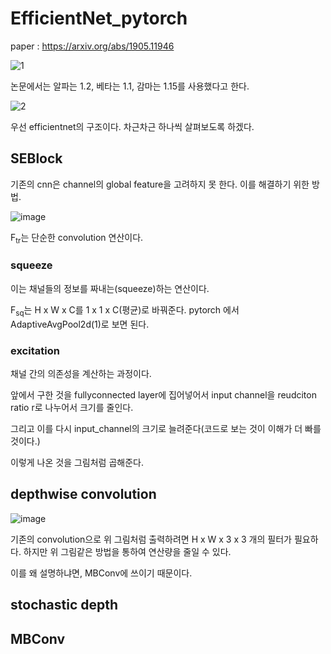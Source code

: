 # EfficientNet_pytorch

paper : https://arxiv.org/abs/1905.11946 


![1](https://user-images.githubusercontent.com/13817715/116502051-747d0d00-a8ed-11eb-8409-80214b6ded46.PNG)


논문에서는 알파는 1.2, 베타는 1.1, 감마는 1.15를 사용했다고 한다.

![2](https://user-images.githubusercontent.com/13817715/116502025-60391000-a8ed-11eb-84f2-d696c65991cf.PNG)

우선 efficientnet의 구조이다. 차근차근 하나씩 살펴보도록 하겠다.


## SEBlock

기존의 cnn은 channel의 global feature을 고려하지 못 한다. 이를 해결하기 위한 방법.

![image](https://user-images.githubusercontent.com/13817715/116505396-c32ea500-a8f5-11eb-909e-b77be81bb25b.png)

F<sub>tr</sub>는 단순한 convolution 연산이다.

### squeeze

이는 채널들의 정보를 짜내는(squeeze)하는 연산이다.

F<sub>sq</sub>는 H x W x C를 1 x 1 x C(평균)로 바꿔준다. pytorch 에서 AdaptiveAvgPool2d(1)로 보면 된다.

### excitation

채널 간의 의존성을 계산하는 과정이다.

앞에서 구한 것을 fullyconnected layer에 집어넣어서 input channel을 reudciton ratio r로  나누어서 크기를 줄인다.

그리고 이를 다시 input_channel의 크기로 늘려준다(코드로 보는 것이 이해가 더 빠를 것이다.)

이렇게 나온 것을 그림처럼 곱해준다.



## depthwise convolution

![image](https://user-images.githubusercontent.com/13817715/116570951-9d30f100-a945-11eb-960f-55046fe2f127.png)

기존의 convolution으로 위 그림처럼 출력하려면 H x W x 3 x 3 개의 필터가 필요하다. 하지만 위 그림같은 방법을 통하여 연산량을 줄일 수 있다.

이를 왜 설명하냐면, MBConv에 쓰이기 때문이다.



## stochastic depth




## MBConv

